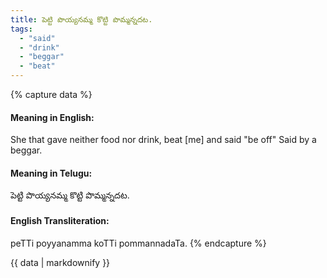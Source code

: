 ```yaml
---
title: పెట్టి పొయ్యనమ్మ కొట్టి పొమ్మన్నదట.
tags:
  - "said"
  - "drink"
  - "beggar"
  - "beat"
---
```


{% capture data %}
#### Meaning in English:
She that gave neither food nor drink, beat [me] and said "be off"
Said by a beggar.

#### Meaning in Telugu:
పెట్టి పొయ్యనమ్మ కొట్టి పొమ్మన్నదట.

#### English Transliteration:
peTTi poyyanamma koTTi pommannadaTa.
{% endcapture %}

<div class="notice">{{ data | markdownify }}</div>

